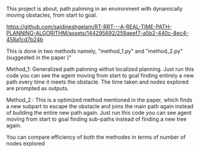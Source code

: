 This project is about, path palnning in an environment with dynamically moving obstacles, from start to goal. 


https://github.com/saidineshgelam/RT-RRT---A-REAL-TIME-PATH-PLANNING-ALGORITHM/assets/144295692/259aeef7-a5b2-440c-8ec4-458a1cd7b24b


This is done in two methods namely, "method_1.py" and "method_2.py" (suggested in the paper )" 

Method_1: Generalized path palnning withot localized planning. Just run this code you can see the agent moving from start to goal finding entirely a new path every time it meets the obstacle. The time taken and nodes explored are prompted as outputs.



Method_2 : This is a optimized method mentioned in the paper, which finds a new subpart to escape the obstacle and joins the main path again  instead of building the entire new path again. Just run this code you can see agent moving from start to goal finding sub-paths instead of finding a new tree again.

You can compare efficiency of both the methodes in terms of number of nodes explored
